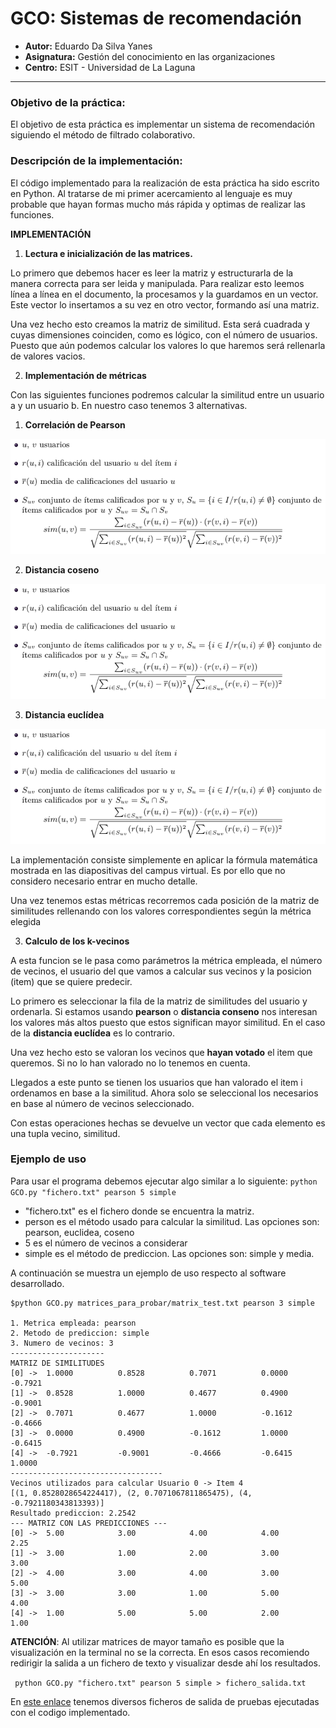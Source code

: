 # GCO: Sistemas de recomendación

- **Autor:** Eduardo Da Silva Yanes
- **Asignatura:** Gestión del conocimiento en las organizaciones
- **Centro:** ESIT - Universidad de La Laguna

***

### Objetivo de la práctica:

El objetivo de esta práctica es implementar un sistema de recomendación siguiendo el método de filtrado colaborativo.

### Descripción de la implementación:

El código implementado para la realización de esta práctica ha sido escrito en Python. Al tratarse de mi primer acercamiento al lenguaje es muy probable que hayan formas mucho más rápida y optimas de realizar las funciones.



**IMPLEMENTACIÓN**

1. **Lectura e inicialización de las matrices.**

Lo primero que debemos hacer es leer la matriz y estructurarla de la manera correcta para ser leida y manipulada. Para realizar esto leemos línea a línea en el documento, la procesamos y la guardamos en un vector. Este vector lo insertamos a su vez en otro vector, formando así una matriz.

Una vez hecho esto creamos la matriz de similitud. Esta será cuadrada y cuyas dimensiones coinciden, como es lógico, con el número de usuarios. Puesto que aún podemos calcular los valores lo que haremos será rellenarla de valores vacios.

2. **Implementación de métricas**

Con las siguientes funciones podremos calcular la similitud entre un usuario a y un usuario b. En nuestro caso tenemos 3 alternativas.

  1. **Correlación de Pearson**

  ![Cap_Pearson](./img/pearson_cv.png)

  2. **Distancia coseno**

  ![Cap_Coseno](./img/pearson_cv.png)

  3. **Distancia euclídea**

  ![Cap_euclidea](./img/pearson_cv.png)

La implementación consiste simplemente en aplicar la fórmula matemática mostrada en las diapositivas del campus virtual. Es por ello que no considero necesario entrar en mucho detalle. 

Una vez tenemos estas métricas recorremos cada posición de la matriz de similitudes rellenando con los valores correspondientes según la métrica elegida

3. **Calculo de los k-vecinos**

A esta funcion se le pasa como parámetros la métrica empleada, el número de vecinos, el usuario del que vamos a calcular sus vecinos y la posicion (item) que se quiere predecir.

Lo primero es seleccionar la fila de la matriz de similitudes del usuario y ordenarla. Si estamos usando **pearson** o **distancia conseno** nos interesan los valores más altos puesto que estos significan mayor similitud. En el caso de la **distancia euclídea** es lo contrario. 

Una vez hecho esto se valoran los vecinos que **hayan votado** el item que queremos. Si no lo han valorado no lo tenemos en cuenta.

Llegados a este punto se tienen los usuarios que han valorado el item i ordenamos en base a la similitud. Ahora solo se seleccional los necesarios en base al número de vecinos seleccionado.

Con estas operaciones hechas se devuelve un vector que cada elemento es una tupla vecino, similitud.
### Ejemplo de uso

Para usar el programa debemos ejecutar algo similar a lo siguiente: ```python GCO.py "fichero.txt" pearson 5 simple```

- "fichero.txt" es el fichero donde se encuentra la matriz.
- person es el método usado para calcular la similitud. Las opciones son: pearson, euclidea, coseno
- 5 es el número de vecinos a considerar
- simple es el método de prediccion. Las opciones son: simple y media.

A continuación se muestra un ejemplo de uso respecto al software desarrollado.

```
$python GCO.py matrices_para_probar/matrix_test.txt pearson 3 simple

1. Metrica empleada: pearson
2. Metodo de prediccion: simple
3. Numero de vecinos: 3
---------------------
MATRIZ DE SIMILITUDES
[0] ->  1.0000          0.8528          0.7071          0.0000          -0.7921
[1] ->  0.8528          1.0000          0.4677          0.4900          -0.9001
[2] ->  0.7071          0.4677          1.0000          -0.1612         -0.4666
[3] ->  0.0000          0.4900          -0.1612         1.0000          -0.6415
[4] ->  -0.7921         -0.9001         -0.4666         -0.6415         1.0000
----------------------------------
Vecinos utilizados para calcular Usuario 0 -> Item 4
[(1, 0.8528028654224417), (2, 0.7071067811865475), (4, -0.7921180343813393)]
Resultado prediccion: 2.2542
--- MATRIZ CON LAS PREDICCIONES ---
[0] ->  5.00            3.00            4.00            4.00            2.25
[1] ->  3.00            1.00            2.00            3.00            3.00
[2] ->  4.00            3.00            4.00            3.00            5.00
[3] ->  3.00            3.00            1.00            5.00            4.00
[4] ->  1.00            5.00            5.00            2.00            1.00
```

**ATENCIÓN**: Al utilizar matrices de mayor tamaño es posible que la visualización en la terminal no se la correcta. En esos casos recomiendo redirigir la salida a un fichero de texto y visualizar desde ahí los resultados.

``` python GCO.py "fichero.txt" pearson 5 simple > fichero_salida.txt```

En [este enlace](https://github.com/EduardoSY/GCO2122_Sistema_Recomendacion/tree/main/resultados_matrices) tenemos diversos ficheros de salida de pruebas ejecutadas con el codigo implementado.
